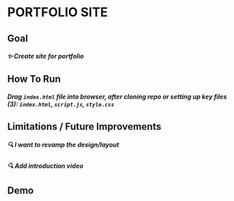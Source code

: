 # PORTFOLIO SITE

## Goal
##### ✨ Create site for portfolio

## How To Run
##### Drag `index.html` file into browser, after cloning repo or setting up key files (3): `index.html`, `script.js`, `style.css`

## Limitations / Future Improvements 
##### 🔍 I want to revamp the design/layout
##### 🔍 Add introduction video



## Demo







